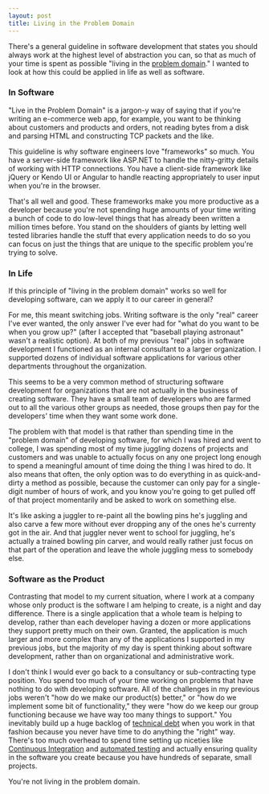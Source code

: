 ```yaml
---
layout: post
title: Living in the Problem Domain
---
```


There's a general guideline in software development that states you should always work at
the highest level of abstraction you can, so that as much of your time is spent as possible
"living in the [problem domain](https://en.wikipedia.org/wiki/Problem_domain)." I wanted 
to look at how this could be applied in life as well as software.

### In Software

"Live in the Problem Domain" is a jargon-y way of saying that if you're writing an 
e-commerce web app, for example, you want to be thinking about customers and products 
and orders, not reading bytes from a disk and parsing HTML and constructing TCP packets 
and the like.

This guideline is why software engineers love "frameworks" so much. You have a server-side
framework like ASP.NET to handle the nitty-gritty details of working with HTTP connections.
You have a client-side framework like jQuery or Kendo UI or Angular to handle reacting
appropriately to user input when you're in the browser.

That's all well and good. These frameworks make you more productive as a developer because 
you're not spending huge amounts of your time writing a bunch of code to do low-level things
that has already been written a million times before. You stand on the shoulders of giants 
by letting well tested libraries handle the stuff that every application needs to do so you 
can focus on just the things that are unique to the specific problem you're trying to solve.

### In Life

If this principle of "living in the problem domain" works so well for developing software, 
can we apply it to our career in general?

For me, this meant switching jobs. Writing software is the only "real" career I've ever wanted,
the only answer I've ever had for "what do you want to be when you grow up?" (after I accepted
that "baseball playing astronaut" wasn't a realistic option). At both of my previous "real" jobs 
in software development I functioned as an internal consultant to a larger organization. I 
supported dozens of individual software applications for various other departments throughout the 
organization. 

This seems to be a very common method of structuring software development for organizations that
are not actually in the business of creating software. They have a small team of developers who
are farmed out to all the various other groups as needed, those groups then pay for the 
developers' time when they want some work done. 

The problem with that model is that rather than spending time in the "problem domain" of developing
software, for which I was hired and went to college, I was spending most of my time juggling
dozens of projects and customers and was unable to actually focus on any one project
long enough to spend a meaningful amount of time doing the thing I was hired to do. It also means
that often, the only option was to do everything in as quick-and-dirty a method as possible, because 
the customer can only pay for a single-digit number of hours of work, and you know you're going to 
get pulled off of that project momentarily and be asked to work on something else. 

It's like asking a juggler to re-paint all the bowling pins he's juggling and also carve a few
more without ever dropping any of the ones he's currenty got in the air. And that juggler never
went to school for juggling, he's actually a trained bowling pin carver, and would really
rather just focus on that part of the operation and leave the whole juggling mess to somebody else.

### Software as the Product

Contrasting that model to my current situation, where I work at a company whose only product is
the software I am helping to create, is a night and day difference. There is a single application
that a whole team is helping to develop, rather than each developer having a dozen or more applications
they support pretty much on their own. Granted, the application is much larger and more complex than
any of the applications I supported in my previous jobs, but the majority of my day is spent thinking 
about software development, rather than on organizational and administrative work.

I don't think I would ever go back to a consultancy or sub-contracting type position. You spend too
much of your time working on problems that have nothing to do with developing software. All of the
challenges in my previous jobs weren't "how do we make our product(s) better," or "how do we implement
some bit of functionality," they were "how do we keep our group functioning because we have way too 
many things to support." You inevitably build up a huge backlog of 
[technical debt](https://en.wikipedia.org/wiki/Technical_debt) 
when you work in that fashion because you never have time to do anything the "right" way. There's too
much overhead to spend time setting up niceties like 
[Continuous Integration](https://en.wikipedia.org/wiki/Continuous_integration) and 
[automated testing](https://en.wikipedia.org/wiki/Test_automation) and
actually ensuring quality in the software you create because you have hundreds of separate, 
small projects.

You're not living in the problem domain.
